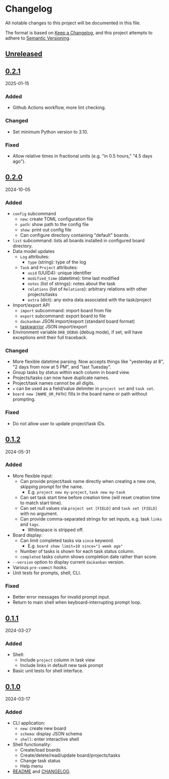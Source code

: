 # Changelog

All notable changes to this project will be documented in this file.

The format is based on [Keep a Changelog](https://keepachangelog.com/en/1.1.0/), and this project attempts to adhere to [Semantic Versioning](https://semver.org/spec/v2.0.0.html).

<!--
Types of changes:
    - Added
    - Changed
    - Deprecated
    - Removed
    - Fixed
    - Security
-->

## [Unreleased]

## [0.2.1]

2025-01-15

### Added

- Github Actions workflow, more lint checking.

### Changed

- Set minimum Python version to 3.10.

### Fixed

- Allow relative times in fractional units (e.g. "in 0.5 hours," "4.5 days ago").

## [0.2.0]

2024-10-05

### Added

- `config` subcommand
  - `new`: create TOML configuration file
  - `path`: show path to the config file
  - `show`: print out config file
  - Can configure directory containing "default" boards.
- `list` subcommand: lists all boards installed in configured board directory.
- Data model updates
  - `Log` attributes:
    - `type` (string): type of the log
  - `Task` and `Project` attributes:
    - `uuid` (UUID4): unique identifier
    - `modified_time` (datetime): time last modified
    - `notes` (list of strings): notes about the task
    - `relations` (list of `Relation`s): arbitrary relations with other projects/tasks
    - `extra` (dict): any extra data associated with the task/project
- Import/export API
  - `import` subcommand: import board from file
  - `export` subcommand: export board to file
  - `daikanban` JSON import/export (standard board format)
  - [taskwarrior](https://taskwarrior.org) JSON import/export
- Environment variable `DKB_DEBUG` (debug mode), if set, will have exceptions emit their full traceback.

### Changed

- More flexible datetime parsing. Now accepts things like "yesterday at 8", "2 days from now at 5 PM", and "last Tuesday".
- Group tasks by status within each column in board view.
- Projects/tasks can now have duplicate names.
- Project/task names cannot be all digits.
- `=` can be used as a field/value delimiter in `project set` and `task set`.
- `board new [NAME_OR_PATH]` fills in the board name or path without prompting.

### Fixed

- Do not allow user to update project/task IDs.

## [0.1.2]

2024-05-31

### Added

- More flexible input:
  - Can provide project/task name directly when creating a new one, skipping prompt for the name.
    - E.g. `project new my-project`, `task new my-task`
  - Can set task start time before creation time (will reset creation time to match start time).
  - Can set null values via `project set [FIELD]` and `task set [FIELD]` with no argument.
  - Can provide comma-separated strings for set inputs, e.g. task `links` and `tags`.
    - Whitespace is stripped off.
- Board display:
  - Can limit completed tasks via `since` keyword.
    - E.g. `board show limit=10 since="1 week ago"`
  - Number of tasks is shown for each task status column.
  - `completed` tasks column shows completion date rather than score.
- `--version` option to display current `daikanban` version.
- Various `pre-commit` hooks.
- Unit tests for prompts, shell, CLI.

### Fixed

- Better error messages for invalid prompt input.
- Return to main shell when keyboard-interrupting prompt loop.

## [0.1.1]

2024-03-27

### Added

- Shell:
  - Include `project` column in task view
  - Include links in default new task prompt
- Basic unit tests for shell interface.

## [0.1.0]

2024-03-17

### Added

- CLI application:
  - `new`: create new board
  - `schema`: display JSON schema
  - `shell`: enter interactive shell
- Shell functionality:
  - Create/load boards
  - Create/delete/read/update board/projects/tasks
  - Change task status
  - Help menu
- [README](README.md) and [CHANGELOG](#changelog).

[unreleased]: https://github.com/jeremander/daikanban/compare/v0.2.1...HEAD
[0.2.1]: https://github.com/jeremander/daikanban/releases/tag/v0.2.1
[0.2.0]: https://github.com/jeremander/daikanban/releases/tag/v0.2.0
[0.1.2]: https://github.com/jeremander/daikanban/releases/tag/v0.1.2
[0.1.1]: https://github.com/jeremander/daikanban/releases/tag/v0.1.1
[0.1.0]: https://github.com/jeremander/daikanban/releases/tag/v0.1.0
